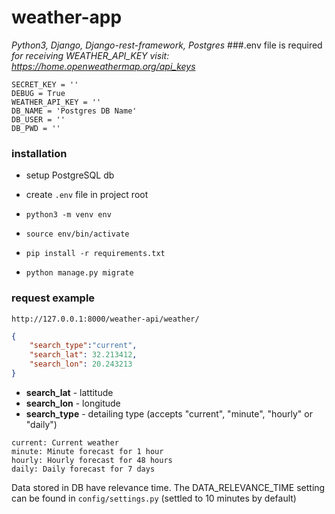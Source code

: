 # weather-app
_Python3, Django, Django-rest-framework, Postgres_
###.env file is required
_for receiving WEATHER_API_KEY visit: https://home.openweathermap.org/api_keys_
```dotenv
SECRET_KEY = ''
DEBUG = True
WEATHER_API_KEY = ''
DB_NAME = 'Postgres DB Name'
DB_USER = ''
DB_PWD = ''
```

### installation
* setup PostgreSQL db
  
* create `.env` file in project root
* `python3 -m venv env`
* `source env/bin/activate`
* `pip install -r requirements.txt`
* `python manage.py migrate`
### request example

`http://127.0.0.1:8000/weather-api/weather/`
```json
{
    "search_type":"current",
    "search_lat": 32.213412,
    "search_lon": 20.243213
}
```
- __search_lat__ - lattitude
- __search_lon__ - longitude
- __search_type__ - detailing type
  (accepts "current", "minute", "hourly" or "daily")

```
current: Current weather
minute: Minute forecast for 1 hour
hourly: Hourly forecast for 48 hours
daily: Daily forecast for 7 days
```

Data stored in DB have relevance time. The DATA_RELEVANCE_TIME setting can be found in `config/settings.py` (settled to 10 minutes by default)
